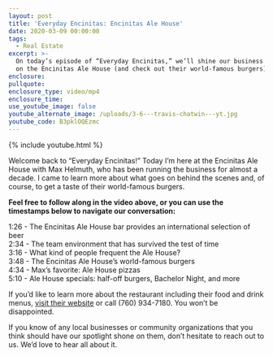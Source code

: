 ```yaml
---
layout: post
title: 'Everyday Encinitas: Encinitas Ale House'
date: 2020-03-09 00:00:00
tags:
  - Real Estate
excerpt: >-
  On today’s episode of “Everyday Encinitas,” we’ll shine our business spotlight
  on the Encinitas Ale House (and check out their world-famous burgers).
enclosure:
pullquote:
enclosure_type: video/mp4
enclosure_time:
use_youtube_image: false
youtube_alternate_image: /uploads/3-6---travis-chatwin---yt.jpg
youtube_code: B3pklOQEzmc
---
```


{% include youtube.html %}

Welcome back to “Everyday Encinitas\!” Today I’m here at the Encinitas Ale House with Max Helmuth, who has been running the business for almost a decade. I came to learn more about what goes on behind the scenes and, of course, to get a taste of their world-famous burgers.

**Feel free to follow along in the video above, or you can use the timestamps below to navigate our conversation:**

1:26 - The Encinitas Ale House bar provides an international selection of beer<br>2:34 - The team environment that has survived the test of time<br>3:16 - What kind of people frequent the Ale House?<br>3:48 - The Encinitas Ale House’s world-famous burgers<br>4:34 - Max’s favorite: Ale House pizzas<br>5:10 - Ale House specials: half-off burgers, Bachelor Night, and more

If you’d like to learn more about the restaurant including their food and drink menus, <u><a target="_blank" href="http://www.encinitasalehouse.com/">visit their website</a></u> or call (760) 934-7180. You won’t be disappointed.

If you know of any local businesses or community organizations that you think should have our spotlight shone on them, don’t hesitate to reach out to us. We’d love to hear all about it.